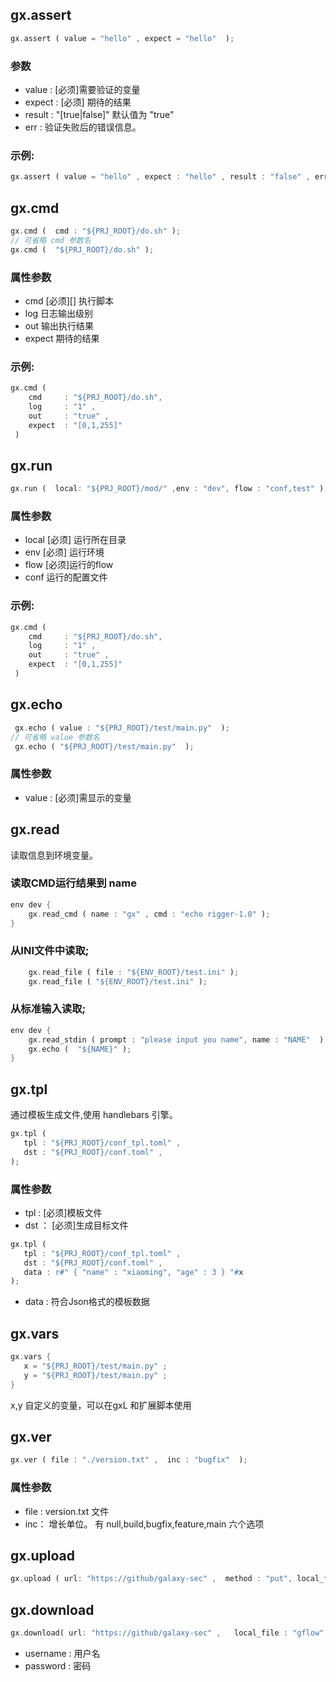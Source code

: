 

## gx.assert

```rust
gx.assert ( value = "hello" , expect = "hello"  ); 
```
### 参数

* value    :  [必须]需要验证的变量
* expect   :  [必须] 期待的结果
* result  :  "[true|false]" 默认值为 "true"
* err     :  验证失败后的错误信息。

### 示例:

```rust
gx.assert ( value = "hello" , expect : "hello" , result : "false" , err:"test assert"); 
```


## gx.cmd

```rust
gx.cmd (  cmd : "${PRJ_ROOT}/do.sh" ); 
// 可省略 cmd 参数名
gx.cmd (  "${PRJ_ROOT}/do.sh" ); 
```

### 属性参数

* cmd       [必须][] 执行脚本
* log       日志输出级别
* out       输出执行结果
* expect    期待的结果

### 示例:

```rust
gx.cmd (  
	cmd     : "${PRJ_ROOT}/do.sh", 
    log     : "1" ,
    out     : "true" ,
    expect  : "[0,1,255]" 
 ) 
```

## gx.run

```rust
gx.run (  local: "${PRJ_ROOT}/mod/" ,env : "dev", flow : "conf,test" ); 
```

### 属性参数

* local   [必须] 运行所在目录
* env     [必须] 运行环境
* flow    [必须]运行的flow
* conf    运行的配置文件

### 示例:

```rust
gx.cmd (  
	cmd     : "${PRJ_ROOT}/do.sh", 
    log     : "1" ,
    out     : "true" ,
    expect  : "[0,1,255]" 
 ) 
```

## gx.echo

```rust
 gx.echo ( value : "${PRJ_ROOT}/test/main.py"  );
// 可省略 value 参数名
 gx.echo ( "${PRJ_ROOT}/test/main.py"  );
```


### 属性参数

* value : [必须]需显示的变量

## gx.read

读取信息到环境变量。

### 读取CMD运行结果到 name 

```rust
env dev {
    gx.read_cmd ( name : "gx" , cmd : "echo rigger-1.0" );
}
```

###  从INI文件中读取;

```rust
    gx.read_file ( file : "${ENV_ROOT}/test.ini" );
    gx.read_file ( "${ENV_ROOT}/test.ini" );
```

### 从标准输入读取;

```rust
env dev {
    gx.read_stdin ( prompt : "please input you name", name : "NAME"  );
    gx.echo (  "${NAME}" );
}
```

## gx.tpl

通过模板生成文件,使用 handlebars 引擎。

```rust
gx.tpl (  
   tpl : "${PRJ_ROOT}/conf_tpl.toml" ,
   dst : "${PRJ_ROOT}/conf.toml" ,
);
```

### 属性参数

* tpl  :  [必须]模板文件
* dst ：  [必须]生成目标文件


```rust
gx.tpl (  
   tpl : "${PRJ_ROOT}/conf_tpl.toml" ,
   dst : "${PRJ_ROOT}/conf.toml" ,
   data : r#" { "name" : "xiaoming", "age" : 3 } "#x
);
```

* data : 符合Json格式的模板数据 



## gx.vars 



```rust
gx.vars {  
   x = "${PRJ_ROOT}/test/main.py" ;
   y = "${PRJ_ROOT}/test/main.py" ; 
}
```


x,y 自定义的变量，可以在gxL 和扩展脚本使用


## gx.ver

```rust
gx.ver ( file : "./version.txt" ,  inc : "bugfix"  ); 
```

### 属性参数

* file :  version.txt 文件
* inc： 增长单位。   有 null,build,bugfix,feature,main 六个选项 


## gx.upload

```rust
gx.upload ( url: "https://github/galaxy-sec" ,  method : "put", local_file : "gflow"  ); 
```


## gx.download

```rust
gx.download( url: "https://github/galaxy-sec" ,   local_file : "gflow"  ); 
```

* username :   用户名
* password :   密码
